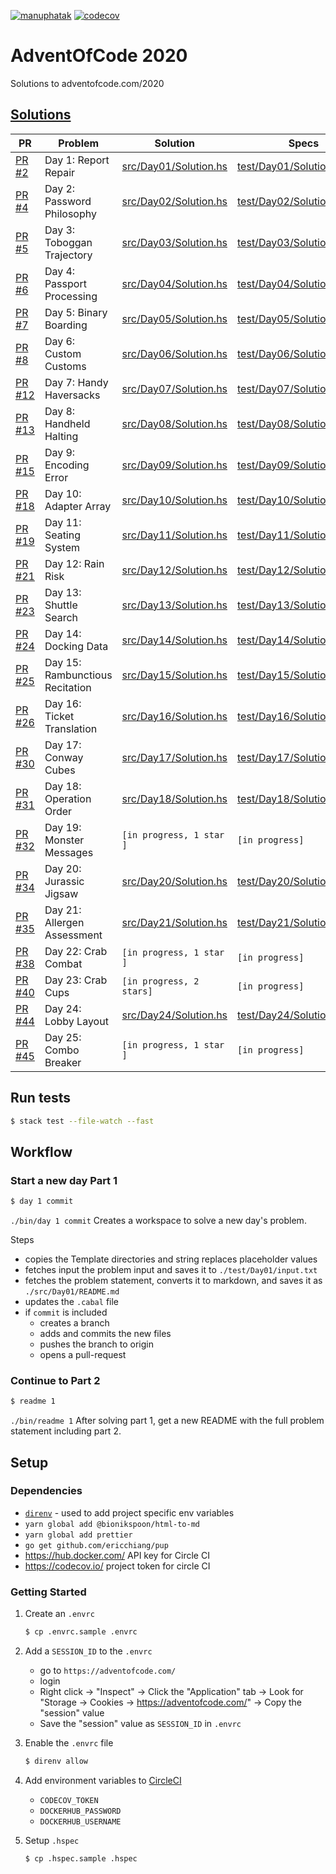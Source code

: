 [![manuphatak](https://circleci.com/gh/manuphatak/HaskellAdventOfCode2020.svg?style=svg)](https://circleci.com/gh/manuphatak/HaskellAdventOfCode2020)
[![codecov](https://codecov.io/gh/manuphatak/HaskellAdventOfCode2020/branch/main/graph/badge.svg?token=TKOFLWZ1IE)](https://codecov.io/gh/manuphatak/HaskellAdventOfCode2020)

# AdventOfCode 2020

Solutions to adventofcode.com/2020

## [Solutions](https://github.com/manuphatak/HaskellAdventOfCode2020/pulls?q=is%3Apr+label%3Asolution+sort%3Acreated-asc)

| PR                                                                      | Problem                         | Solution                                       | Specs                                                    |
| ----------------------------------------------------------------------- | ------------------------------- | ---------------------------------------------- | -------------------------------------------------------- |
| [PR #2](https://github.com/manuphatak/HaskellAdventOfCode2020/pull/2)   | Day 1: Report Repair            | [src/Day01/Solution.hs](src/Day01/Solution.hs) | [test/Day01/SolutionSpec.hs](test/Day01/SolutionSpec.hs) |
| [PR #4](https://github.com/manuphatak/HaskellAdventOfCode2020/pull/4)   | Day 2: Password Philosophy      | [src/Day02/Solution.hs](src/Day02/Solution.hs) | [test/Day02/SolutionSpec.hs](test/Day02/SolutionSpec.hs) |
| [PR #5](https://github.com/manuphatak/HaskellAdventOfCode2020/pull/5)   | Day 3: Toboggan Trajectory      | [src/Day03/Solution.hs](src/Day03/Solution.hs) | [test/Day03/SolutionSpec.hs](test/Day03/SolutionSpec.hs) |
| [PR #6](https://github.com/manuphatak/HaskellAdventOfCode2020/pull/6)   | Day 4: Passport Processing      | [src/Day04/Solution.hs](src/Day04/Solution.hs) | [test/Day04/SolutionSpec.hs](test/Day04/SolutionSpec.hs) |
| [PR #7](https://github.com/manuphatak/HaskellAdventOfCode2020/pull/7)   | Day 5: Binary Boarding          | [src/Day05/Solution.hs](src/Day05/Solution.hs) | [test/Day05/SolutionSpec.hs](test/Day05/SolutionSpec.hs) |
| [PR #8](https://github.com/manuphatak/HaskellAdventOfCode2020/pull/8)   | Day 6: Custom Customs           | [src/Day06/Solution.hs](src/Day06/Solution.hs) | [test/Day06/SolutionSpec.hs](test/Day06/SolutionSpec.hs) |
| [PR #12](https://github.com/manuphatak/HaskellAdventOfCode2020/pull/12) | Day 7: Handy Haversacks         | [src/Day07/Solution.hs](src/Day07/Solution.hs) | [test/Day07/SolutionSpec.hs](test/Day07/SolutionSpec.hs) |
| [PR #13](https://github.com/manuphatak/HaskellAdventOfCode2020/pull/13) | Day 8: Handheld Halting         | [src/Day08/Solution.hs](src/Day08/Solution.hs) | [test/Day08/SolutionSpec.hs](test/Day08/SolutionSpec.hs) |
| [PR #15](https://github.com/manuphatak/HaskellAdventOfCode2020/pull/15) | Day 9: Encoding Error           | [src/Day09/Solution.hs](src/Day09/Solution.hs) | [test/Day09/SolutionSpec.hs](test/Day09/SolutionSpec.hs) |
| [PR #18](https://github.com/manuphatak/HaskellAdventOfCode2020/pull/18) | Day 10: Adapter Array           | [src/Day10/Solution.hs](src/Day10/Solution.hs) | [test/Day10/SolutionSpec.hs](test/Day10/SolutionSpec.hs) |
| [PR #19](https://github.com/manuphatak/HaskellAdventOfCode2020/pull/19) | Day 11: Seating System          | [src/Day11/Solution.hs](src/Day11/Solution.hs) | [test/Day11/SolutionSpec.hs](test/Day11/SolutionSpec.hs) |
| [PR #21](https://github.com/manuphatak/HaskellAdventOfCode2020/pull/21) | Day 12: Rain Risk               | [src/Day12/Solution.hs](src/Day12/Solution.hs) | [test/Day12/SolutionSpec.hs](test/Day12/SolutionSpec.hs) |
| [PR #23](https://github.com/manuphatak/HaskellAdventOfCode2020/pull/23) | Day 13: Shuttle Search          | [src/Day13/Solution.hs](src/Day13/Solution.hs) | [test/Day13/SolutionSpec.hs](test/Day13/SolutionSpec.hs) |
| [PR #24](https://github.com/manuphatak/HaskellAdventOfCode2020/pull/24) | Day 14: Docking Data            | [src/Day14/Solution.hs](src/Day14/Solution.hs) | [test/Day14/SolutionSpec.hs](test/Day14/SolutionSpec.hs) |
| [PR #25](https://github.com/manuphatak/HaskellAdventOfCode2020/pull/25) | Day 15: Rambunctious Recitation | [src/Day15/Solution.hs](src/Day15/Solution.hs) | [test/Day15/SolutionSpec.hs](test/Day15/SolutionSpec.hs) |
| [PR #26](https://github.com/manuphatak/HaskellAdventOfCode2020/pull/26) | Day 16: Ticket Translation      | [src/Day16/Solution.hs](src/Day16/Solution.hs) | [test/Day16/SolutionSpec.hs](test/Day16/SolutionSpec.hs) |
| [PR #30](https://github.com/manuphatak/HaskellAdventOfCode2020/pull/30) | Day 17: Conway Cubes            | [src/Day17/Solution.hs](src/Day17/Solution.hs) | [test/Day17/SolutionSpec.hs](test/Day17/SolutionSpec.hs) |
| [PR #31](https://github.com/manuphatak/HaskellAdventOfCode2020/pull/31) | Day 18: Operation Order         | [src/Day18/Solution.hs](src/Day18/Solution.hs) | [test/Day18/SolutionSpec.hs](test/Day18/SolutionSpec.hs) |
| [PR #32](https://github.com/manuphatak/HaskellAdventOfCode2020/pull/32) | Day 19: Monster Messages        | `[in progress, 1 star ]`                       | `[in progress]`                                          |
| [PR #34](https://github.com/manuphatak/HaskellAdventOfCode2020/pull/34) | Day 20: Jurassic Jigsaw         | [src/Day20/Solution.hs](src/Day20/Solution.hs) | [test/Day20/SolutionSpec.hs](test/Day20/SolutionSpec.hs) |
| [PR #35](https://github.com/manuphatak/HaskellAdventOfCode2020/pull/35) | Day 21: Allergen Assessment     | [src/Day21/Solution.hs](src/Day21/Solution.hs) | [test/Day21/SolutionSpec.hs](test/Day21/SolutionSpec.hs) |
| [PR #38](https://github.com/manuphatak/HaskellAdventOfCode2020/pull/38) | Day 22: Crab Combat             | `[in progress, 1 star ]`                       | `[in progress]`                                          |
| [PR #40](https://github.com/manuphatak/HaskellAdventOfCode2020/pull/40) | Day 23: Crab Cups               | `[in progress, 2 stars]`                       | `[in progress]`                                          |
| [PR #44](https://github.com/manuphatak/HaskellAdventOfCode2020/pull/44) | Day 24: Lobby Layout            | [src/Day24/Solution.hs](src/Day24/Solution.hs) | [test/Day24/SolutionSpec.hs](test/Day24/SolutionSpec.hs) |
| [PR #45](https://github.com/manuphatak/HaskellAdventOfCode2020/pull/45) | Day 25: Combo Breaker           | `[in progress, 1 star ]`                       | `[in progress]`                                          |

<!-- | [PR #32](https://github.com/manuphatak/HaskellAdventOfCode2020/pull/32) | Day 19: Monster Messages        | [src/Day19/Solution.hs](src/Day19/Solution.hs) | [test/Day19/SolutionSpec.hs](test/Day19/SolutionSpec.hs) | -->
<!-- | [PR #38](https://github.com/manuphatak/HaskellAdventOfCode2020/pull/38) | Day 22: Crab Combat             | [src/Day22/Solution.hs](src/Day22/Solution.hs) | [test/Day22/SolutionSpec.hs](test/Day22/SolutionSpec.hs) | -->
<!-- | [PR #40](https://github.com/manuphatak/HaskellAdventOfCode2020/pull/40) | Day 23: Crab Cups               | [src/Day23/Solution.hs](src/Day23/Solution.hs) | [test/Day23/SolutionSpec.hs](test/Day23/SolutionSpec.hs) | -->
<!-- | [PR #45](https://github.com/manuphatak/HaskellAdventOfCode2020/pull/45) | Day 25: Combo Breaker           | [src/Day25/Solution.hs](src/Day25/Solution.hs) | [test/Day25/SolutionSpec.hs](test/Day25/SolutionSpec.hs) | -->

## Run tests

```sh
$ stack test --file-watch --fast
```

## Workflow

### Start a new day Part 1

```sh
$ day 1 commit
```

`./bin/day 1 commit` Creates a workspace to solve a new day's problem.

Steps

- copies the Template directories and string replaces placeholder values
- fetches input the problem input and saves it to `./test/Day01/input.txt`
- fetches the problem statement, converts it to markdown, and saves it as
  `./src/Day01/README.md`
- updates the `.cabal` file
- if `commit` is included
  - creates a branch
  - adds and commits the new files
  - pushes the branch to origin
  - opens a pull-request

### Continue to Part 2

```sh
$ readme 1
```

`./bin/readme 1` After solving part 1, get a new README with the full problem
statement including part 2.

## Setup

### Dependencies

- [`direnv`](https://direnv.net/) - used to add project specific env variables
- `yarn global add @bionikspoon/html-to-md`
- `yarn global add prettier`
- `go get github.com/ericchiang/pup`
- https://hub.docker.com/ API key for Circle CI
- https://codecov.io/ project token for circle CI

### Getting Started

1. Create an `.envrc`

   ```sh
   $ cp .envrc.sample .envrc
   ```

1. Add a `SESSION_ID` to the `.envrc`

   - go to `https://adventofcode.com/`
   - login
   - Right click -> "Inspect" -> Click the "Application" tab -> Look for
     "Storage -> Cookies -> https://adventofcode.com/" -> Copy the "session"
     value
   - Save the "session" value as `SESSION_ID` in `.envrc`

1. Enable the `.envrc` file

   ```sh
   $ direnv allow
   ```

1. Add environment variables to [CircleCI](https://app.circleci.com/)

   - `CODECOV_TOKEN`
   - `DOCKERHUB_PASSWORD`
   - `DOCKERHUB_USERNAME`

1. Setup `.hspec`

   ```sh
   $ cp .hspec.sample .hspec
   ```
